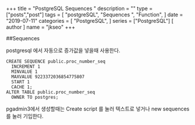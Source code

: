 
+++
title = "PostgreSQL Sequences "
description = ""
type = ["posts","post"]
tags = [
    "postgreSQL",
    "Sequences ",
    "Function",
]
date = "2019-07-11"
categories = [
    "PostgreSQL",
]
series = ["PostgreSQL"]
[ author ]
  name = "jkseo"
+++

##Sequences

postgresql 에서 자동으로 증가값을 넣을때 사용한다.

    CREATE SEQUENCE public.proc_number_seq
      INCREMENT 1
      MINVALUE 1
      MAXVALUE 9223372036854775807
      START 1
      CACHE 1;
    ALTER TABLE public.proc_number_seq
      OWNER TO postgres;

pgadmin3에서 생성할때는 Create script 를 눌러 텍스트로 넣거나  new sequences 를 눌러 기입한다.
